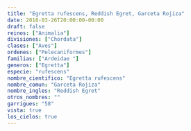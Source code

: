 ```yaml
---
title: "Egretta rufescens, Reddish Egret, Garceta Rojiza"
date: 2018-03-26T20:00:00-00:00
draft: false
reinos: ["Animalia"]
divisiones: ["Chordata"]
clases: ["Aves"]
ordenes: ["Pelecaniformes"]
familias: ["Ardeidae "]
generos: ["Egretta"]
especie: "rufescens"
nombre_cientifico: "Egretta rufescens"
nombre_comun: "Garceta Rojiza"
nombre_ingles: "Reddish Egret"
otros_nombres: ""
garrigues: "58"
vista: true
los_cielos: true
---
```

